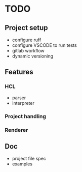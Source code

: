 # TODO


## Project setup
- configure ruff
- configure VSCODE to run tests
- gitlab workflow
- dynamic versioning

## Features
### HCL
- parser
- interpreter

### Project handling

### Renderer

## Doc
- project file spec
- examples
